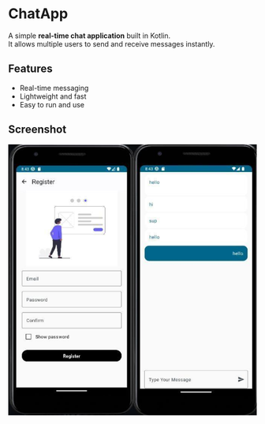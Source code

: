 # ChatApp

A simple **real-time chat application** built in Kotlin.  
It allows multiple users to send and receive messages instantly.

## Features
- Real-time messaging
- Lightweight and fast
- Easy to run and use

## Screenshot
![Chat UI](Chat_app/AndroidDevScreenShot.png)
